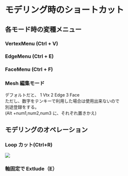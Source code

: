 # モデリング時のショートカット

<!-- SUMMARY:モデリング時のショートカット -->

## 各モード時の変種メニュー

### VertexMenu (Ctrl + V)

### EdgeMenu (Ctrl + E)

### FaceMenu (Ctrl + F)

### Mesh 編集モード

デフォルトだと、 1 Vtx 2 Edge 3 Face  
ただし、数字をテンキーで利用した場合は使用出来ないので  
別途登録をする。  
(Alt +num1,num2,num3 に、それぞれ置きかえ)

## モデリングのオペレーション

### Loop カット(Ctrl+R)

![](https://gyazo.com/019ce3b1800929a1f2628d00c1b5947c.gif)

### 軸固定で Extlude（E）
